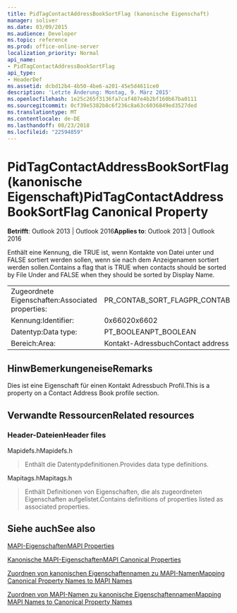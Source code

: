 ```yaml
---
title: PidTagContactAddressBookSortFlag (kanonische Eigenschaft)
manager: soliver
ms.date: 03/09/2015
ms.audience: Developer
ms.topic: reference
ms.prod: office-online-server
localization_priority: Normal
api_name:
- PidTagContactAddressBookSortFlag
api_type:
- HeaderDef
ms.assetid: dcbd12b4-4b50-4be6-a201-45e5d4611ce0
description: 'Letzte Änderung: Montag, 9. März 2015'
ms.openlocfilehash: 1e25c265f3136fa7caf407e4b2bf160b67ba0111
ms.sourcegitcommit: 0cf39e5382b8c6f236c8a63c6036849ed3527ded
ms.translationtype: MT
ms.contentlocale: de-DE
ms.lasthandoff: 08/23/2018
ms.locfileid: "22594859"
---
```

# <a name="pidtagcontactaddressbooksortflag-canonical-property"></a><span data-ttu-id="d84c5-103">PidTagContactAddressBookSortFlag (kanonische Eigenschaft)</span><span class="sxs-lookup"><span data-stu-id="d84c5-103">PidTagContactAddressBookSortFlag Canonical Property</span></span>

  
  
<span data-ttu-id="d84c5-104">**Betrifft**: Outlook 2013 | Outlook 2016</span><span class="sxs-lookup"><span data-stu-id="d84c5-104">**Applies to**: Outlook 2013 | Outlook 2016</span></span> 
  
<span data-ttu-id="d84c5-105">Enthält eine Kennung, die TRUE ist, wenn Kontakte von Datei unter und FALSE sortiert werden sollen, wenn sie nach dem Anzeigenamen sortiert werden sollen.</span><span class="sxs-lookup"><span data-stu-id="d84c5-105">Contains a flag that is TRUE when contacts should be sorted by File Under and FALSE when they should be sorted by Display Name.</span></span> 
  
|||
|:-----|:-----|
|<span data-ttu-id="d84c5-106">Zugeordnete Eigenschaften:</span><span class="sxs-lookup"><span data-stu-id="d84c5-106">Associated properties:</span></span>  <br/> |<span data-ttu-id="d84c5-107">PR_CONTAB_SORT_FLAG</span><span class="sxs-lookup"><span data-stu-id="d84c5-107">PR_CONTAB_SORT_FLAG</span></span>  <br/> |
|<span data-ttu-id="d84c5-108">Kennung:</span><span class="sxs-lookup"><span data-stu-id="d84c5-108">Identifier:</span></span>  <br/> |<span data-ttu-id="d84c5-109">0x6602</span><span class="sxs-lookup"><span data-stu-id="d84c5-109">0x6602</span></span>  <br/> |
|<span data-ttu-id="d84c5-110">Datentyp:</span><span class="sxs-lookup"><span data-stu-id="d84c5-110">Data type:</span></span>  <br/> |<span data-ttu-id="d84c5-111">PT_BOOLEAN</span><span class="sxs-lookup"><span data-stu-id="d84c5-111">PT_BOOLEAN</span></span>  <br/> |
|<span data-ttu-id="d84c5-112">Bereich:</span><span class="sxs-lookup"><span data-stu-id="d84c5-112">Area:</span></span>  <br/> |<span data-ttu-id="d84c5-113">Kontakt-Adressbuch</span><span class="sxs-lookup"><span data-stu-id="d84c5-113">Contact address book</span></span>  <br/> |
   
## <a name="remarks"></a><span data-ttu-id="d84c5-114">HinwBemerkungeneise</span><span class="sxs-lookup"><span data-stu-id="d84c5-114">Remarks</span></span>

<span data-ttu-id="d84c5-115">Dies ist eine Eigenschaft für einen Kontakt Adressbuch Profil.</span><span class="sxs-lookup"><span data-stu-id="d84c5-115">This is a property on a Contact Address Book profile section.</span></span>
  
## <a name="related-resources"></a><span data-ttu-id="d84c5-116">Verwandte Ressourcen</span><span class="sxs-lookup"><span data-stu-id="d84c5-116">Related resources</span></span>

### <a name="header-files"></a><span data-ttu-id="d84c5-117">Header-Dateien</span><span class="sxs-lookup"><span data-stu-id="d84c5-117">Header files</span></span>

<span data-ttu-id="d84c5-118">Mapidefs.h</span><span class="sxs-lookup"><span data-stu-id="d84c5-118">Mapidefs.h</span></span>
  
> <span data-ttu-id="d84c5-119">Enthält die Datentypdefinitionen.</span><span class="sxs-lookup"><span data-stu-id="d84c5-119">Provides data type definitions.</span></span>
    
<span data-ttu-id="d84c5-120">Mapitags.h</span><span class="sxs-lookup"><span data-stu-id="d84c5-120">Mapitags.h</span></span>
  
> <span data-ttu-id="d84c5-121">Enthält Definitionen von Eigenschaften, die als zugeordneten Eigenschaften aufgelistet.</span><span class="sxs-lookup"><span data-stu-id="d84c5-121">Contains definitions of properties listed as associated properties.</span></span>
    
## <a name="see-also"></a><span data-ttu-id="d84c5-122">Siehe auch</span><span class="sxs-lookup"><span data-stu-id="d84c5-122">See also</span></span>



[<span data-ttu-id="d84c5-123">MAPI-Eigenschaften</span><span class="sxs-lookup"><span data-stu-id="d84c5-123">MAPI Properties</span></span>](mapi-properties.md)
  
[<span data-ttu-id="d84c5-124">Kanonische MAPI-Eigenschaften</span><span class="sxs-lookup"><span data-stu-id="d84c5-124">MAPI Canonical Properties</span></span>](mapi-canonical-properties.md)
  
[<span data-ttu-id="d84c5-125">Zuordnen von kanonischen Eigenschaftennamen zu MAPI-Namen</span><span class="sxs-lookup"><span data-stu-id="d84c5-125">Mapping Canonical Property Names to MAPI Names</span></span>](mapping-canonical-property-names-to-mapi-names.md)
  
[<span data-ttu-id="d84c5-126">Zuordnen von MAPI-Namen zu kanonische Eigenschaftennamen</span><span class="sxs-lookup"><span data-stu-id="d84c5-126">Mapping MAPI Names to Canonical Property Names</span></span>](mapping-mapi-names-to-canonical-property-names.md)

